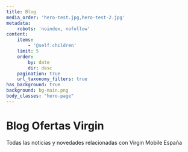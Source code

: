 ```yaml
---
title: Blog
media_order: 'hero-test.jpg,hero-test-2.jpg'
metadata:
    robots: 'noindex, nofollow'
content:
    items:
        - '@self.children'
    limit: 5
    order:
        by: date
        dir: desc
    pagination: true
    url_taxonomy_filters: true
has_background: true
background: bg-main.png
body_classes: "hero-page"
---
```


# Blog Ofertas Virgin

Todas las noticias y novedades relacionadas con Virgin Mobile España